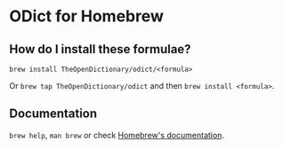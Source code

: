 # ODict for Homebrew

## How do I install these formulae?
`brew install TheOpenDictionary/odict/<formula>`

Or `brew tap TheOpenDictionary/odict` and then `brew install <formula>`.

## Documentation
`brew help`, `man brew` or check [Homebrew's documentation](https://docs.brew.sh).

